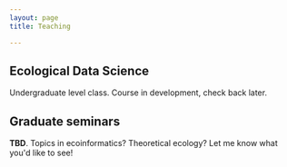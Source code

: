 ```yaml
---
layout: page
title: Teaching

---
```



## Ecological Data Science

Undergraduate level class. Course in development, check back later. 


## Graduate seminars

**TBD**. Topics in ecoinformatics? Theoretical ecology? Let me know what you'd like to see!


